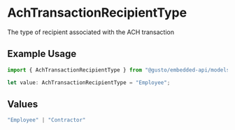 # AchTransactionRecipientType

The type of recipient associated with the ACH transaction

## Example Usage

```typescript
import { AchTransactionRecipientType } from "@gusto/embedded-api/models/components/achtransaction.js";

let value: AchTransactionRecipientType = "Employee";
```

## Values

```typescript
"Employee" | "Contractor"
```